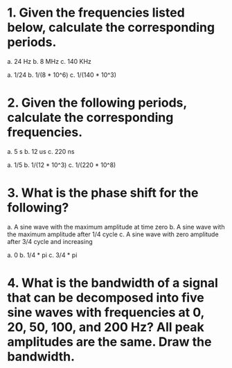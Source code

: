 # 1. Given the frequencies listed below, calculate the corresponding periods.
a. 24 Hz
b. 8 MHz
c. 140 KHz

a. 1/24
b. 1/(8 * 10^6)
c. 1/(140 * 10^3)

# 2. Given the following periods, calculate the corresponding frequencies.
a. 5 s
b. 12 us
c. 220 ns

a. 1/5
b. 1/(12 * 10^3)
c. 1/(220 * 10^8)

# 3. What is the phase shift for the following?
a. A sine wave with the maximum amplitude at time zero
b. A sine wave with the maximum amplitude after 1/4 cycle
c. A sine wave with zero amplitude after 3/4 cycle and increasing

a. 0
b. 1/4 * pi
c. 3/4 * pi

# 4. What is the bandwidth of a signal that can be decomposed into five sine waves with frequencies at 0, 20, 50, 100, and 200 Hz? All peak amplitudes are the same. Draw the bandwidth.
